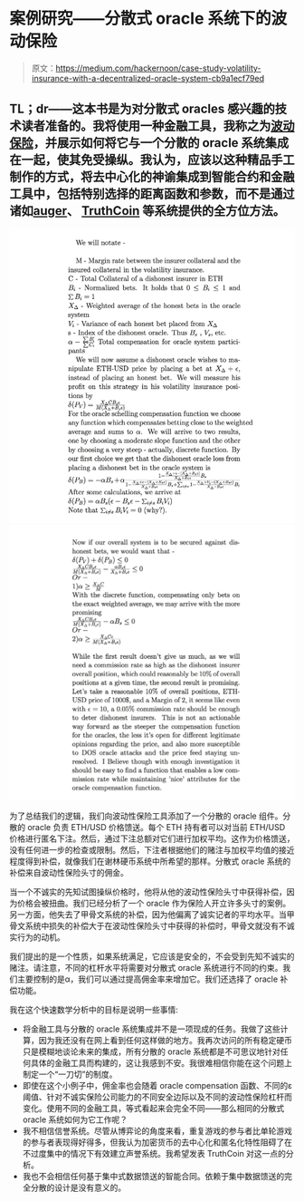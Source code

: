 # 案例研究——分散式 oracle 系统下的波动保险

> 原文：<https://medium.com/hackernoon/case-study-volatility-insurance-with-a-decentralized-oracle-system-cb9a1ecf79ed>

## TL；dr——这本书是为对分散式 oracles 感兴趣的技术读者准备的。我将使用一种金融工具，我称之为[波动保险](/@yotamyachmoorgafni/volatility-insurance-and-the-makerdao-platform-aaf9e8502b7a)，并展示如何将它与一个分散的 oracle 系统集成在一起，使其免受操纵。我认为，应该以这种精品手工制作的方式，将去中心化的神谕集成到智能合约和金融工具中，包括特别选择的距离函数和参数，而不是通过诸如[auger](/@AugurProject/the-augu…)、 [TruthCoin](http://www.truthcoin.info/papers/truthcoin-whitepaper.pdf) 等系统提供的全方位方法。

![](img/8c6fa4525579466e974500aec8bbc806.png)![](img/d93268308dfb0aab577687a0f432a3da.png)

为了总结我们的逻辑，我们向波动性保险工具添加了一个分散的 oracle 组件。分散的 oracle 负责 ETH/USD 价格馈送。每个 ETH 持有者可以对当前 ETH/USD 价格进行匿名下注。然后，通过下注总额对它们进行加权平均。这作为价格馈送，没有任何进一步的检查或限制。然后，下注者根据他们的赌注与加权平均值的接近程度得到补偿，就像我们在谢林硬币系统中所希望的那样。分散式 oracle 系统的补偿来自波动性保险头寸的佣金。

当一个不诚实的先知试图操纵价格时，他将从他的波动性保险头寸中获得补偿，因为价格会被扭曲。我们已经分析了一个 oracle 作为保险人开立许多头寸的案例。另一方面，他失去了甲骨文系统的补偿，因为他偏离了诚实记者的平均水平。当甲骨文系统中损失的补偿大于在波动性保险头寸中获得的补偿时，甲骨文就没有不诚实行为的动机。

我们提出的是一个性质，如果系统满足，它应该是安全的，不会受到先知不诚实的赌注。请注意，不同的杠杆水平将需要对分散式 oracle 系统进行不同的约束。我们主要控制的是α，我们可以通过提高佣金率来增加它。我们还选择了 oracle 补偿功能。

我在这个快速数学分析中的目标是说明一些事情:

*   将金融工具与分散的 oracle 系统集成并不是一项现成的任务。我做了这些计算，因为我还没有在网上看到任何这样做的地方。我再次访问的所有稳定硬币只是模糊地谈论未来的集成，所有分散的 oracle 系统都是不可思议地针对任何具体的金融工具而构建的，这让我感到不安。我很难相信你能在这个问题上制定一个“一刀切”的制度。
*   即使在这个小例子中，佣金率也会随着 oracle compensation 函数、不同的ε阈值、针对不诚实保险公司能力的不同安全边际以及不同的波动性保险杠杆而变化。使用不同的金融工具，等式看起来会完全不同——那么相同的分散式 oracle 系统如何为它工作呢？
*   我不相信信誉系统。尽管从博弈论的角度来看，重复游戏的参与者比单轮游戏的参与者表现得好得多，但我认为加密货币的去中心化和匿名化特性阻碍了在不过度集中的情况下有效建立声誉系统。我希望发表 TruthCoin 对这一点的分析。
*   我也不会相信任何基于集中式数据馈送的智能合同。依赖于集中数据馈送的完全分散的设计是没有意义的。